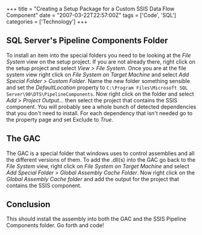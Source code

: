+++
title = "Creating a Setup Package for a Custom SSIS Data Flow Component"
date = "2007-03-22T22:57:00Z"
tags = ['Code', 'SQL']
categories = ['Technology']
+++

## SQL Server's Pipeline Components Folder

To install an item into the special folders you need to be looking at the
_File System_ view on the setup project. If you are not already there, right
click on the setup project and select _View &gt; File System_. Once you are at
the file system view right click on _File System on Target Machine_ and select
_Add Special Folder &gt; Custom Folder_. Name the new folder something
sensible and set the _DefaultLocation_ property to `C:\Program Files\Microsoft
SQL Server\90\DTS\PipelineComponents`. Now right click on the folder and
select _Add &gt; Project Output..._ then select the project that contains the
SSIS component. You will probably see a whole bunch of detected dependencies
that you don't need to install. For each dependency that isn't needed go to
the property page and set Exclude to _True_.

## The GAC

The GAC is a special folder that windows uses to control assemblies and all
the different versions of them. To add the .dll(s) into the GAC go back to the
_File System_ view, right click on _File System on Target Machine_ and select
_Add Special Folder &gt; Global Assembly Cache Folder_. Now right click on the
_Global Assembly Cache folder_ and add the output for the project that
contains the SSIS component.

## Conclusion

This should install the assembly into both the GAC and the SSIS Pipeline
Components folder. Go forth and code!

